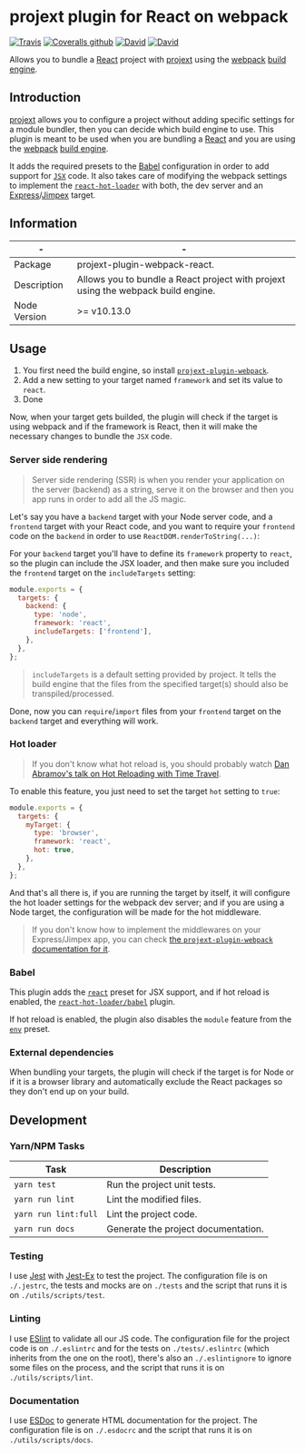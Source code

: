 # projext plugin for React on webpack

[![Travis](https://img.shields.io/travis/homer0/projext-plugin-webpack-react.svg?style=flat-square)](https://travis-ci.org/homer0/projext-plugin-webpack-react)
[![Coveralls github](https://img.shields.io/coveralls/github/homer0/projext-plugin-webpack-react.svg?style=flat-square)](https://coveralls.io/github/homer0/projext-plugin-webpack-react?branch=master)
[![David](https://img.shields.io/david/homer0/projext-plugin-webpack-react.svg?style=flat-square)](https://david-dm.org/homer0/projext-plugin-webpack-react)
[![David](https://img.shields.io/david/dev/homer0/projext-plugin-webpack-react.svg?style=flat-square)](https://david-dm.org/homer0/projext-plugin-webpack-react)

Allows you to bundle a [React](https://reactjs.org/) project with [projext](https://yarnpkg.com/en/package/projext) using the [webpack](https://webpack.js.org) [build engine](https://yarnpkg.com/en/package/projext-plugin-webpack).

## Introduction

[projext](https://yarnpkg.com/en/package/projext) allows you to configure a project without adding specific settings for a module bundler, then you can decide which build engine to use. This plugin is meant to be used when you are bundling a [React](https://reactjs.org/) and you are using the [webpack](https://webpack.js.org) [build engine](https://yarnpkg.com/en/package/projext-plugin-webpack).

It adds the required presets to the [Babel](https://babeljs.io) configuration in order to add support for [`JSX`](https://facebook.github.io/jsx/) code. It also takes care of modifying the webpack settings to implement the [`react-hot-loader`](https://yarnpkg.com/en/package/react-hot-loader) with both, the dev server and an [Express](https://expressjs.com)/[Jimpex](https://yarnpkg.com/en/package/jimpex) target.

## Information

| -            | -                                                                                      |
|--------------|----------------------------------------------------------------------------------------|
| Package      | projext-plugin-webpack-react.                                                          |
| Description  | Allows you to bundle a React project with projext using the webpack build engine.      |
| Node Version | >= v10.13.0                                                                            |

## Usage

1. You first need the build engine, so install [`projext-plugin-webpack`](https://yarnpkg.com/en/package/projext-plugin-webpack).
2. Add a new setting to your target named `framework` and set its value to `react`.
4. Done

Now, when your target gets builded, the plugin will check if the target is using webpack and if the framework is React, then it will make the necessary changes to bundle the `JSX` code.

### Server side rendering

> Server side rendering (SSR) is when you render your application on the server (backend) as a string, serve it on the browser and then you app runs in order to add all the JS magic.

Let's say you have a `backend` target with your Node server code, and a `frontend` target with your React code, and you want to require your `frontend` code on the `backend` in order to use `ReactDOM.renderToString(...)`:

For your `backend` target you'll have to define its `framework` property to `react`, so the plugin can include the JSX loader, and then make sure you included the `frontend` target on the `includeTargets` setting:

```js
module.exports = {
  targets: {
    backend: {
      type: 'node',
      framework: 'react',
      includeTargets: ['frontend'],
    },
  },
};
```

> `includeTargets` is a default setting provided by project. It tells the build engine that the files from the specified target(s) should also be transpiled/processed.

Done, now you can `require`/`import` files from your `frontend` target on the `backend` target and everything will work.

### Hot loader

> If you don't know what hot reload is, you should probably watch [Dan Abramov's talk on Hot Reloading with Time Travel](https://www.youtube.com/watch?v=xsSnOQynTHs).

To enable this feature, you just need to set the target `hot` setting to `true`:

```js
module.exports = {
  targets: {
    myTarget: {
      type: 'browser',
      framework: 'react',
      hot: true,
    },
  },
};
```

And that's all there is, if you are running the target by itself, it will configure the hot loader settings for the webpack dev server; and if you are using a Node target, the configuration will be made for the hot middleware.

> If you don't know how to implement the middlewares on your Express/Jimpex app, you can check [the `projext-plugin-webpack` documentation for it](https://homer0.github.io/projext-plugin-webpack/#middleware-implementation).

### Babel

This plugin adds the [`react`](https://yarnpkg.com/en/package/@babel/preset-react) preset for JSX support, and if hot reload is enabled, the [`react-hot-loader/babel`](https://yarnpkg.com/en/package/react-hot-loader) plugin.

If hot reload is enabled, the plugin also disables the `module` feature from the [`env`](https://yarnpkg.com/en/package/@babel/preset-env) preset.

### External dependencies

When bundling your targets, the plugin will check if the target is for Node or if it is a browser library and automatically exclude the React packages so they don't end up on your build.

## Development

### Yarn/NPM Tasks

| Task                     | Description                         |
|--------------------------|-------------------------------------|
| `yarn test`              | Run the project unit tests.         |
| `yarn run lint`          | Lint the modified files.            |
| `yarn run lint:full`     | Lint the project code.              |
| `yarn run docs`          | Generate the project documentation. |

### Testing

I use [Jest](https://facebook.github.io/jest/) with [Jest-Ex](https://yarnpkg.com/en/package/jest-ex) to test the project. The configuration file is on `./.jestrc`, the tests and mocks are on `./tests` and the script that runs it is on `./utils/scripts/test`.

### Linting

I use [ESlint](http://eslint.org) to validate all our JS code. The configuration file for the project code is on `./.eslintrc` and for the tests on `./tests/.eslintrc` (which inherits from the one on the root), there's also an `./.eslintignore` to ignore some files on the process, and the script that runs it is on `./utils/scripts/lint`.

### Documentation

I use [ESDoc](http://esdoc.org) to generate HTML documentation for the project. The configuration file is on `./.esdocrc` and the script that runs it is on `./utils/scripts/docs`.
